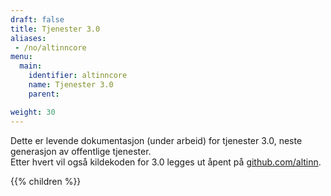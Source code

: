 ```yaml
---
draft: false
title: Tjenester 3.0
aliases:
 - /no/altinncore
menu:
  main:
    identifier: altinncore
    name: Tjenester 3.0
    parent: 

weight: 30
---
```



Dette er levende dokumentasjon (under arbeid) for tjenester 3.0, neste generasjon av offentlige tjenester.  
Etter hvert vil også kildekoden for 3.0 legges ut åpent på [github.com/altinn](https://github.com/altinn).

{{% children  %}}
